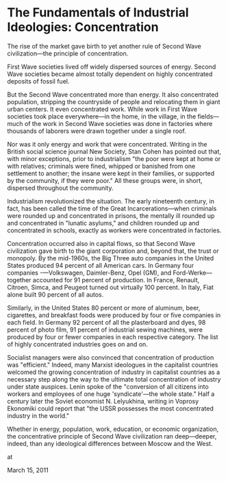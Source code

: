 # The Fundamentals of Industrial Ideologies: Concentration
The rise of the market gave birth to yet another rule of Second Wave civilization—the principle of concentration.

First Wave societies lived off widely dispersed sources of energy. Second Wave societies became almost totally dependent on highly concentrated deposits of fossil fuel.

But the Second Wave concentrated more than energy. It also concentrated population, stripping the countryside of people and relocating them in giant urban centers. It even concentrated work. While work in First Wave societies took place everywhere—in the home, in the village, in the fields—much of the work in Second Wave societies was done in factories where thousands of laborers were drawn together under a single roof.

Nor was it only energy and work that were concentrated. Writing in the British social science journal New Society, Stan Cohen has pointed out that, with minor exceptions, prior to industrialism "the poor were kept at home or with relatives; criminals were fined, whipped or banished from one settlement to another; the insane were kept in their families, or supported by the community, if they were poor." All these groups were, in short, dispersed throughout the community.

Industrialism revolutionized the situation. The early nineteenth century, in fact, has been called the time of the Great Incarcerations—when criminals were rounded up and concentrated in prisons, the mentally ill rounded up and concentrated in "lunatic asylums," and children rounded up and concentrated in schools, exactly as workers were concentrated in factories.

Concentration occurred also in capital flows, so that Second Wave civilization gave birth to the giant corporation and, beyond that, the trust or monopoly. By the mid-1960s, the Big Three auto companies in the United States produced 94 percent of all American cars. In Germany four companies -—Volkswagen, Daimler-Benz, Opel (GM), and Ford-Werke—together accounted for 91 percent of production. In France, Renault, Citroen, Simca, and Peugeot turned out virtually 100 percent. In Italy, Fiat alone built 90 percent of all autos.

Similarly, in the United States 80 percent or more of aluminum, beer, cigarettes, and breakfast foods were produced by four or five companies in each field. In Germany 92 percent of all the plasterboard and dyes, 98 percent of photo film, 91 percent of industrial sewing machines, were produced by four or fewer companies in each respective category. The list of highly concentrated industries goes on and on.

Socialist managers were also convinced that concentration of production was "efficient." Indeed, many Marxist ideologues in the capitalist countries welcomed the growing concentration of industry in capitalist countries as a necessary step along the way to the ultimate total concentration of industry under state auspices. Lenin spoke of the "conversion of all citizens into workers and employees of one huge 'syndicate'—the whole state." Half a century later the Soviet economist N. Lelyukhina, writing in Voprosy Ekonomiki could report that "the USSR possesses the most concentrated industry in the world."

Whether in energy, population, work, education, or economic organization, the concentrative principle of Second Wave civilization ran deep—deeper, indeed, than any ideological differences between Moscow and the West.







at

March 15, 2011















